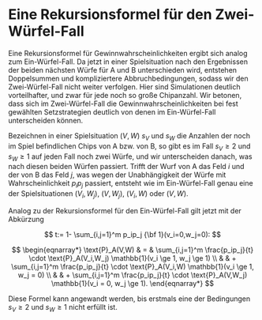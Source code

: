 # Eine Rekursionsformel für den Zwei-Würfel-Fall

Eine Rekursionsformel für Gewinnwahrscheinlichkeiten ergibt sich analog zum Ein-Würfel-Fall. Da jetzt in einer Spielsituation nach den Ergebnissen der beiden nächsten Würfe für A und B unterschieden wird, entstehen Doppelsummen und kompliziertere Abbruchbedingungen, sodass wir den Zwei-Würfel-Fall nicht weiter verfolgen. Hier sind Simulationen  deutlich vorteilhafter, und zwar für jede noch so große Chipanzahl. Wir betonen, dass sich im Zwei-Würfel-Fall die Gewinnwahrscheinlichkeiten bei fest gewählten Setzstrategien deutlich von denen im Ein-Würfel-Fall unterscheiden können.

Bezeichnen in einer Spielsituation $(V,W)$ 
$s_V$ und $s_W$ die Anzahlen der noch im Spiel befindlichen Chips von A bzw. von B, so gibt es im Fall $s_V \ge 2$ und $s_W \ge 1$  auf jeden Fall noch zwei  Würfe, und wir unterscheiden danach, was nach diesen beiden Würfen passiert. Trifft der Wurf von A das Feld $i$ und der von B das Feld $j$, was wegen der Unabhängigkeit der Würfe mit Wahrscheinlichkeit $p_ip_j$ passiert, entsteht wie im Ein-Würfel-Fall genau eine der Spielsituationen  $(V_i,W_j)$, $(V,W_j)$, $(V_i,W)$ oder $(V,W)$.

Analog zu der Rekursionsformel für den Ein-Würfel-Fall gilt jetzt mit der Abkürzung

$$ t:= 1- \sum_{i,j=1}^m p_ip_j {\bf 1}(v_i=0,w_j=0): $$

$$
\begin{eqnarray*}
  \text{P}_A(V,W)  &  =  &   \sum_{i,j=1}^m
  \frac{p_ip_j}{t} \cdot \text{P}_A(V_i,W_j) \mathbb{1}(v_i \ge 1, w_j \ge 1) \\
  &  &  +  \sum_{i,j=1}^m 
  \frac{p_ip_j}{t} \cdot \text{P}_A(V_i,W) \mathbb{1}(v_i \ge 1, w_j  =  0) \\ 
  &   &  +  \sum_{i,j=1}^m 
  \frac{p_ip_j}{t} \cdot \text{P}_A(V,W_j) \mathbb{1}(v_i = 0, w_j  \ge  1).
\end{eqnarray*} 
$$


Diese Formel kann angewandt werden, bis erstmals eine der Bedingungen $s_V \ge 2$ und $s_W \ge 1$ nicht erfüllt ist.  